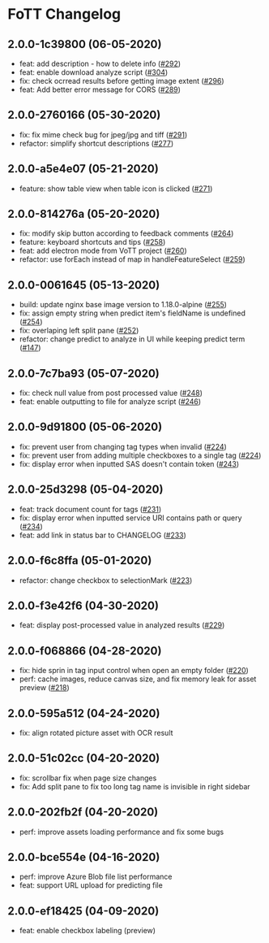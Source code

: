# FoTT Changelog 

## 2.0.0-1c39800 (06-05-2020)
* feat: add description - how to delete info ([#292](https://github.com/microsoft/OCR-Form-Tools/commit/1c39800b1152f186dfc19834bb969abbc4fe0ac2))
* feat: enable download analyze script ([#304](https://github.com/microsoft/OCR-Form-Tools/commit/9c97ed0ff9b0aa72ec9a197fc92f3a5998135c36))
* fix: check ocrread results before getting image extent ([#296](https://github.com/microsoft/OCR-Form-Tools/commit/61dba02fc6f19eb854e1f499e475b1336e6171b9))
* feat: Add better error message for CORS ([#289](https://github.com/microsoft/OCR-Form-Tools/commit/8f210792b4d84e424b00499efb540b0e27e9fdad))

## 2.0.0-2760166 (05-30-2020)
* fix: fix mime check bug for jpeg/jpg and tiff ([#291](https://github.com/microsoft/OCR-Form-Tools/commit/2760166bcb809bbfdc207b01db49f00153318624))
* refactor: simplify shortcut descriptions ([#277](https://github.com/microsoft/OCR-Form-Tools/commit/db95b0e2510f6cef9bc7279fe0a19dce239c816e))

## 2.0.0-a5e4e07 (05-21-2020)
* feature: show table view when table icon is clicked ([#271](https://github.com/microsoft/OCR-Form-Tools/commit/a5e4e079d4c0d1c7c52e3b015c0ddf9b8601bbf2))

## 2.0.0-814276a (05-20-2020)
* fix: modify skip button according to feedback comments ([#264](https://github.com/microsoft/OCR-Form-Tools/commit/814276af6f4259844854798adf0c56bd606b2363))
* feature: keyboard shortcuts and tips ([#258](https://github.com/microsoft/OCR-Form-Tools/commit/37aa859a80dc0213a118313558ad21ba424008e7))
* feat: add electron mode from VoTT project ([#260](https://github.com/microsoft/OCR-Form-Tools/commit/2a3383d4a0f100a39ed40627bdffb9b48f78f5df))
* refactor: use forEach instead of map in handleFeatureSelect ([#259](https://github.com/microsoft/OCR-Form-Tools/commit/c1c590c463743d187fda2429a628e27c6c42012f))

## 2.0.0-0061645 (05-13-2020)
* build: update nginx base image version to 1.18.0-alpine ([#255](https://github.com/microsoft/OCR-Form-Tools/commit/0061645871806595e4fe2ab5991cc494afa26b31))
* fix: assign empty string when predict item's fieldName is undefined ([#254](https://github.com/microsoft/OCR-Form-Tools/commit/d4d919f678b1f162f48c87ee5223281e57945a0a))
* fix: overlaping left split pane ([#252](https://github.com/microsoft/OCR-Form-Tools/commit/2e8c351f74c385b8627ee6ea39f974e5e048ea8d))
* refactor: change predict to analyze in UI while keeping predict term ([#147](https://github.com/microsoft/OCR-Form-Tools/commit/c9aa58e36a10a35083249a8080c2cfb9fccf3733))
## 2.0.0-7c7ba93 (05-07-2020)
* fix: check null value from post processed value ([#248](https://github.com/microsoft/OCR-Form-Tools/commit/a361189c527bfffd6417f90a2521ad40b2b3f205))
* feat: enable outputting to file for analyze script ([#246](https://github.com/microsoft/OCR-Form-Tools/commit/7c7ba937f140490775b788d63ef2c7ed63ca40f1))
## 2.0.0-9d91800 (05-06-2020)
* fix: prevent user from changing tag types when invalid ([#224](https://github.com/microsoft/OCR-Form-Tools/commit/d8823a33591db5c5dc9a0af753e007167218a3e3))
* fix: prevent user from adding multiple checkboxes to a single tag ([#224](https://github.com/microsoft/OCR-Form-Tools/commit/d8823a33591db5c5dc9a0af753e007167218a3e3))
* fix: display error when inputted SAS doesn't contain token ([#243](https://github.com/microsoft/OCR-Form-Tools/commit/9826ca8504549f23057c9cad1baebc5e9d1f6fe7))
## 2.0.0-25d3298 (05-04-2020)
* feat: track document count for tags ([#231](https://github.com/microsoft/OCR-Form-Tools/commit/70a6e43dc54239cdc153d5d328b17c1dfa0f085f))
* fix: display error when inputted service URI contains path or query ([#234](https://github.com/microsoft/OCR-Form-Tools/commit/04a16961b37ad5b5d01fc4c93addaaf69cbf0e72))
* feat: add link in status bar to CHANGELOG ([#233](https://github.com/microsoft/OCR-Form-Tools/commit/e66646a13263239213580378bbd2d8462d7e22b6))
## 2.0.0-f6c8ffa (05-01-2020)
* refactor: change checkbox to selectionMark ([#223](https://github.com/microsoft/OCR-Form-Tools/commit/f6c8ffad6edf23f6241f314e9456da92bc1a8402))
## 2.0.0-f3e42f6 (04-30-2020)
* feat: display post-processed value in analyzed results ([#229](https://github.com/microsoft/OCR-Form-Tools/commit/f3e42f6e8e9e934f1a241921dbe4a1e8d311bb46))
## 2.0.0-f068866 (04-28-2020)
* fix: hide sprin in tag input control when open an empty folder ([#220](https://github.com/microsoft/OCR-Form-Tools/commit/f0688668df2e676fce9749fad8ec9d39e56697cf))
* perf: cache images, reduce canvas size, and fix memory leak for asset preview ([#218](https://github.com/microsoft/OCR-Form-Tools/commit/e8ad9a3bebf2a1ae210e0e1fa3eebba564592c4c))
## 2.0.0-595a512 (04-24-2020)
* fix: align rotated picture asset with OCR result
## 2.0.0-51c02cc (04-20-2020)
* fix: scrollbar fix when page size changes
* fix: Add split pane to fix too long tag name is invisible in right sidebar
## 2.0.0-202fb2f (04-20-2020)
* perf: improve assets loading performance and fix some bugs
## 2.0.0-bce554e (04-16-2020)
* perf: improve Azure Blob file list performance
* feat: support URL upload for predicting file
## 2.0.0-ef18425 (04-09-2020)
* feat: enable checkbox labeling (preview)
